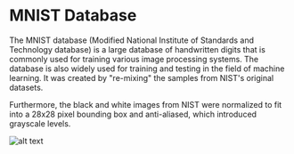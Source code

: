 # MNIST Database

The MNIST database (Modified National Institute of Standards and Technology database) is a large database of handwritten digits that is commonly used for training various image processing systems. The database is also widely used for training and testing in the field of machine learning. It was created by "re-mixing" the samples from NIST's original datasets. 

Furthermore, the black and white images from NIST were normalized to fit into a 28x28 pixel bounding box and anti-aliased, which introduced grayscale levels.


![alt text](https://en.wikipedia.org/wiki/MNIST_database#/media/File:MnistExamples.png)

